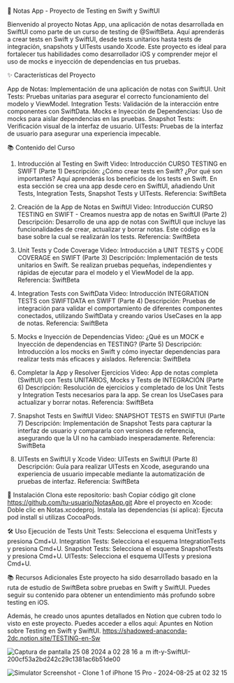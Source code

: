 📝 Notas App - Proyecto de Testing en Swift y SwiftUI

Bienvenido al proyecto Notas App, una aplicación de notas desarrollada en SwiftUI como parte de un curso de testing de @SwiftBeta. 
Aquí aprenderás a crear tests en Swift y SwiftUI, desde tests unitarios hasta tests de integración, snapshots y UITests usando Xcode. 
Este proyecto es ideal para fortalecer tus habilidades como desarrollador iOS y comprender mejor el uso de mocks e inyección de dependencias en tus pruebas.


✨ Características del Proyecto

App de Notas: Implementación de una aplicación de notas con SwiftUI.
Unit Tests: Pruebas unitarias para asegurar el correcto funcionamiento del modelo y ViewModel.
Integration Tests: Validación de la interacción entre componentes con SwiftData.
Mocks e Inyección de Dependencias: Uso de mocks para aislar dependencias en las pruebas.
Snapshot Tests: Verificación visual de la interfaz de usuario.
UITests: Pruebas de la interfaz de usuario para asegurar una experiencia impecable.


📚 Contenido del Curso

1. Introducción al Testing en Swift
Video: Introducción CURSO TESTING en SWIFT (Parte 1)
Descripción:
¿Cómo crear tests en Swift? ¿Por qué son importantes? Aquí aprenderás los beneficios de los tests en Swift. En esta sección se crea una app desde cero en SwiftUI, añadiendo Unit Tests, Integration Tests, Snapshot Tests y UITests.
Referencia: SwiftBeta

2. Creación de la App de Notas en SwiftUI
Video: Introducción CURSO TESTING en SWIFT - Creamos nuestra app de notas en SwiftUI (Parte 2)
Descripción:
Desarrollo de una app de notas con SwiftUI que incluye las funcionalidades de crear, actualizar y borrar notas. Este código es la base sobre la cual se realizarán los tests.
Referencia: SwiftBeta

3. Unit Tests y Code Coverage
Video: Introducción a UNIT TESTS y CODE COVERAGE en SWIFT (Parte 3)
Descripción:
Implementación de tests unitarios en Swift. Se realizan pruebas pequeñas, independientes y rápidas de ejecutar para el modelo y el ViewModel de la app.
Referencia: SwiftBeta

4. Integration Tests con SwiftData
Video: Introducción INTEGRATION TESTS con SWIFTDATA en SWIFT (Parte 4)
Descripción:
Pruebas de integración para validar el comportamiento de diferentes componentes conectados, utilizando SwiftData y creando varios UseCases en la app de notas.
Referencia: SwiftBeta

5. Mocks e Inyección de Dependencias
Video: ¿Qué es un MOCK e Inyección de dependencias en TESTING? (Parte 5)
Descripción:
Introducción a los mocks en Swift y cómo inyectar dependencias para realizar tests más eficaces y aislados.
Referencia: SwiftBeta

6. Completar la App y Resolver Ejercicios
Video: App de notas completa (SwiftUI) con Tests UNITARIOS, Mocks y Tests de INTEGRACIÓN (Parte 6)
Descripción:
Resolución de ejercicios y completado de los Unit Tests y Integration Tests necesarios para la app. Se crean los UseCases para actualizar y borrar notas.
Referencia: SwiftBeta

7. Snapshot Tests en SwiftUI
Video: SNAPSHOT TESTS en SWIFTUI (Parte 7)
Descripción:
Implementación de Snapshot Tests para capturar la interfaz de usuario y compararla con versiones de referencia, asegurando que la UI no ha cambiado inesperadamente.
Referencia: SwiftBeta

8. UITests en SwiftUI y Xcode
Video: UITests en SwiftUI (Parte 8)
Descripción:
Guía para realizar UITests en Xcode, asegurando una experiencia de usuario impecable mediante la automatización de pruebas de interfaz.
Referencia: SwiftBeta



🚀 Instalación
Clona este repositorio:
bash
Copiar código
git clone https://github.com/tu-usuario/NotasApp.git
Abre el proyecto en Xcode:
Doble clic en Notas.xcodeproj.
Instala las dependencias (si aplica):
Ejecuta pod install si utilizas CocoaPods.

🛠️ Uso
Ejecución de Tests
Unit Tests: Selecciona el esquema UnitTests y presiona Cmd+U.
Integration Tests: Selecciona el esquema IntegrationTests y presiona Cmd+U.
Snapshot Tests: Selecciona el esquema SnapshotTests y presiona Cmd+U.
UITests: Selecciona el esquema UITests y presiona Cmd+U.


📚 Recursos Adicionales
Este proyecto ha sido desarrollado basado en la ruta de estudio de SwiftBeta sobre pruebas en Swift y SwiftUI. Puedes seguir su contenido para obtener un entendimiento más profundo sobre testing en iOS.

Además, he creado unos apuntes detallados en Notion que cubren todo lo visto en este proyecto. Puedes acceder a ellos aquí: Apuntes en Notion sobre Testing en Swift y SwiftUI.
https://shadowed-anaconda-2dc.notion.site/TESTING-en-Sw

![Captura de pantalla 25 08 2024 a 02 28 16 a  m](https://github.com/user-attachments/assets/76060f65-2a06-4c06-96a4-586b136abe09)
ift-y-SwiftUI-200cf53a2bd242c29c1381ac6b51de00

![Simulator Screenshot - Clone 1 of iPhone 15 Pro - 2024-08-25 at 02 32 15](https://github.com/user-attachments/assets/d46fb013-d68f-43ae-bfa0-8fb0b97a4b92)



